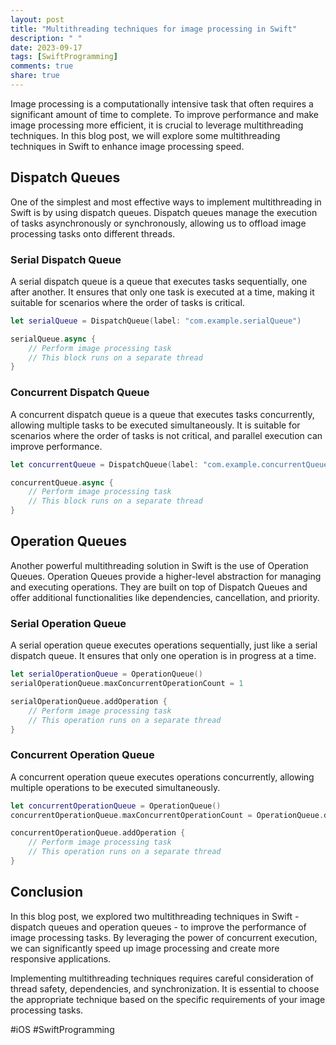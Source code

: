 ```yaml
---
layout: post
title: "Multithreading techniques for image processing in Swift"
description: " "
date: 2023-09-17
tags: [SwiftProgramming]
comments: true
share: true
---
```


Image processing is a computationally intensive task that often requires a significant amount of time to complete. To improve performance and make image processing more efficient, it is crucial to leverage multithreading techniques. In this blog post, we will explore some multithreading techniques in Swift to enhance image processing speed.

## Dispatch Queues

One of the simplest and most effective ways to implement multithreading in Swift is by using dispatch queues. Dispatch queues manage the execution of tasks asynchronously or synchronously, allowing us to offload image processing tasks onto different threads.

### Serial Dispatch Queue

A serial dispatch queue is a queue that executes tasks sequentially, one after another. It ensures that only one task is executed at a time, making it suitable for scenarios where the order of tasks is critical.

```swift
let serialQueue = DispatchQueue(label: "com.example.serialQueue")

serialQueue.async {
    // Perform image processing task
    // This block runs on a separate thread
}
```

### Concurrent Dispatch Queue

A concurrent dispatch queue is a queue that executes tasks concurrently, allowing multiple tasks to be executed simultaneously. It is suitable for scenarios where the order of tasks is not critical, and parallel execution can improve performance.

```swift
let concurrentQueue = DispatchQueue(label: "com.example.concurrentQueue", attributes: .concurrent)

concurrentQueue.async {
    // Perform image processing task
    // This block runs on a separate thread
}
```

## Operation Queues

Another powerful multithreading solution in Swift is the use of Operation Queues. Operation Queues provide a higher-level abstraction for managing and executing operations. They are built on top of Dispatch Queues and offer additional functionalities like dependencies, cancellation, and priority.

### Serial Operation Queue

A serial operation queue executes operations sequentially, just like a serial dispatch queue. It ensures that only one operation is in progress at a time.

```swift
let serialOperationQueue = OperationQueue()
serialOperationQueue.maxConcurrentOperationCount = 1

serialOperationQueue.addOperation {
    // Perform image processing task
    // This operation runs on a separate thread
}
```

### Concurrent Operation Queue

A concurrent operation queue executes operations concurrently, allowing multiple operations to be executed simultaneously.

```swift
let concurrentOperationQueue = OperationQueue()
concurrentOperationQueue.maxConcurrentOperationCount = OperationQueue.defaultMaxConcurrentOperationCount

concurrentOperationQueue.addOperation {
    // Perform image processing task
    // This operation runs on a separate thread
}
```

## Conclusion

In this blog post, we explored two multithreading techniques in Swift - dispatch queues and operation queues - to improve the performance of image processing tasks. By leveraging the power of concurrent execution, we can significantly speed up image processing and create more responsive applications.

Implementing multithreading techniques requires careful consideration of thread safety, dependencies, and synchronization. It is essential to choose the appropriate technique based on the specific requirements of your image processing tasks.

#iOS #SwiftProgramming